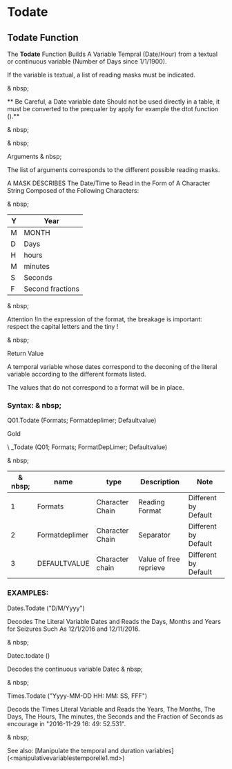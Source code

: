# Todate

## Todate Function

The **Todate** Function Builds A Variable Tempral (Date/Hour) from a textual or continuous variable (Number of Days since 1/1/1900).

If the variable is textual, a list of reading masks must be indicated.

& nbsp;

** Be Careful, a Date variable date Should not be used directly in a table, it must be converted to the prequaler by apply for example the dtot function ().**

& nbsp;

& nbsp;

Arguments & nbsp;

The list of arguments corresponds to the different possible reading masks.

A MASK DESCRIBES The Date/Time to Read in the Form of A Character String Composed of the Following Characters:

& nbsp;

| Y | Year |
| --- | --- |
| M | MONTH |
| D | Days |
| H | hours |
| M | minutes |
| S | Seconds |
| F | Second fractions |


& nbsp;

Attention \!In the expression of the format, the breakage is important: respect the capital letters and the tiny \!

& nbsp;

Return Value

A temporal variable whose dates correspond to the deconing of the literal variable according to the different formats listed.

The values ​​that do not correspond to a format will be in place.

### Syntax: & nbsp;

Q01.Todate (Formats; Formatdeplimer; Defaultvalue)

Gold

\ _Todate (Q01; Formats; FormatDepLimer; Defaultvalue)

& nbsp;

| & nbsp; | **name** | **type** | **Description** | **Note** |
| --- | --- | --- | --- | --- |
| &#49; | Formats | Character Chain | Reading Format | Different by Default |
| &#50; | Formatdeplimer | Character Chain | Separator | Different by Default |
| &#51; | DEFAULTVALUE | Character chain | Value of free reprieve | Different by Default |

### EXAMPLES:

Dates.Todate ("D/M/Yyyy")

Decodes The Literal Variable Dates and Reads the Days, Months and Years for Seizures Such As 12/1/2016 and 12/11/2016.

& nbsp;

Datec.todate ()

Decodes the continuous variable Datec & nbsp;

& nbsp;

Times.Todate ("Yyyy-MM-DD HH: MM: SS, FFF")

Decods the Times Literal Variable and Reads the Years, The Months, The Days, The Hours, The minutes, the Seconds and the Fraction of Seconds as encourage in "2016-11-29 16: 49: 52.531".

& nbsp;

See also: [Manipulate the temporal and duration variables] (<manipulativevariablestemporelle1.md>)